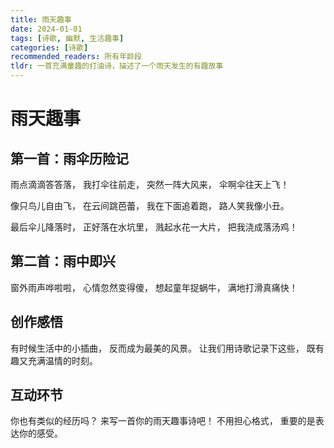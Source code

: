 ```yaml
---
title: 雨天趣事
date: 2024-01-01
tags: [诗歌, 幽默, 生活趣事]
categories: [诗歌]
recommended_readers: 所有年龄段
tldr: 一首充满童趣的打油诗，描述了一个雨天发生的有趣故事
---
```


# 雨天趣事

## 第一首：雨伞历险记

雨点滴滴答答落，
我打伞往前走，
突然一阵大风来，
伞啊伞往天上飞！

像只鸟儿自由飞，
在云间跳芭蕾，
我在下面追着跑，
路人笑我像小丑。

最后伞儿降落时，
正好落在水坑里，
溅起水花一大片，
把我浇成落汤鸡！

## 第二首：雨中即兴

窗外雨声哗啦啦，
心情忽然变得傻，
想起童年捉蜗牛，
满地打滑真痛快！

## 创作感悟

有时候生活中的小插曲，
反而成为最美的风景。
让我们用诗歌记录下这些，
既有趣又充满温情的时刻。

## 互动环节

你也有类似的经历吗？
来写一首你的雨天趣事诗吧！
不用担心格式，
重要的是表达你的感受。